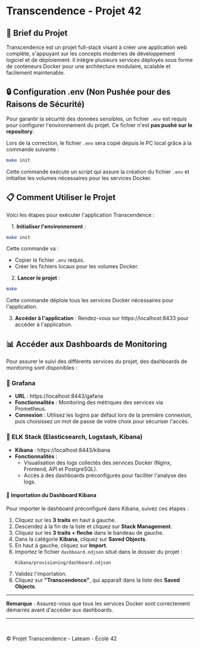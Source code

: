# Transcendence - Projet 42

## 🚀 Brief du Projet
Transcendence est un projet full-stack visant à créer une application web complète, s'appuyant sur les concepts modernes de développement logiciel et de déploiement. Il intègre plusieurs services déployés sous forme de conteneurs Docker pour une architecture modulaire, scalable et facilement maintenable.

## 🔒 Configuration .env (Non Pushée pour des Raisons de Sécurité)
Pour garantir la sécurité des données sensibles, un fichier `.env` est requis pour configurer l'environnement du projet. Ce fichier n'est **pas pushé sur le repository**.

Lors de la correction, le fichier `.env` sera copié depuis le PC local grâce à la commande suivante :

```bash
make init
```

Cette commande exécute un script qui assure la création du fichier `.env` et initialise les volumes nécessaires pour les services Docker.

## 📋 Comment Utiliser le Projet
Voici les étapes pour exécuter l'application Transcendence :

&emsp;1. **Initialiser l'environnement** :
   ```bash
   make init
   ```
   Cette commande va :
   - Copier le fichier `.env` requis.
   - Créer les fichiers locaux pour les volumes Docker.

&emsp;2. **Lancer le projet** :
   ```bash
   make
   ```
   Cette commande déploie tous les services Docker nécessaires pour l'application.

3. **Accéder à l'application** :
   Rendez-vous sur https://localhost:8433 pour accéder à l'application.

## 📊 Accéder aux Dashboards de Monitoring
Pour assurer le suivi des différents services du projet, des dashboards de monitoring sont disponibles :

### 🔹 Grafana
- **URL** : https://localhost:8443/gafana
- **Fonctionnalités** : Monitoring des métriques des services via Prometheus.
- **Connexion** : Utilisez les logins par défaut lors de la première connexion, puis choisissez un mot de passe de votre choix pour sécuriser l'accès.


### 🔹 ELK Stack (Elasticsearch, Logstash, Kibana)
- **Kibana** : https://localhost:8443/kibana
- **Fonctionnalités** :
  - Visualisation des logs collectés des services Docker (Nginx, Frontend, API et PostgreSQL).
  - Accès à des dashboards préconfigurés pour faciliter l'analyse des logs.

#### 🚀 Importation du Dashboard Kibana
Pour importer le dashboard préconfiguré dans Kibana, suivez ces étapes :

   1. Cliquez sur les **3 traits** en haut à gauche.
   2. Descendez à la fin de la liste et cliquez sur **Stack Management**.
   3. Cliquez sur les **3 traits + fleche** dans le bandeau de gauche.
   4. Dans la catégorie **Kibana**, cliquez sur **Saved Objects**.
   5. En haut à gauche, cliquez sur **Import**.
   6. Importez le fichier `dashboard.ndjson` situé dans le dossier du projet :
      ```
      Kibana/provisioning/dashboard.ndjson
      ```
   7. Validez l'importation.
   8. Cliquez sur **"Transcendence"**, qui apparaît dans la liste des **Saved Objects**.
&nbsp;
---

**Remarque** : Assurez-vous que tous les services Docker sont correctement démarrés avant d'accéder aux dashboards.

---
&nbsp;

© Projet Transcendence - Lateam - École 42
